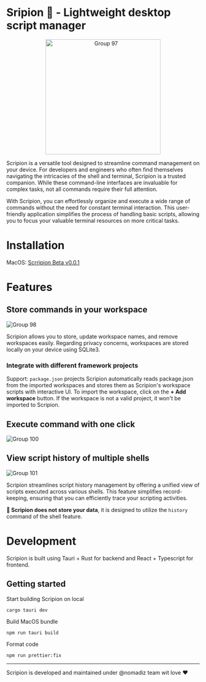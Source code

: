 # Sripion 🦂 - Lightweight desktop script manager

<p align="center">
<img width="300" alt="Group 97" src="https://github.com/nomadiz/scripion/assets/56880684/c097d4fe-386a-4c33-a280-e92f7308c852">
</p>

Scripion is a versatile tool designed to streamline command management on your device. For developers and engineers who often find themselves navigating the intricacies of the shell and terminal, Scripion is a trusted companion. While these command-line interfaces are invaluable for complex tasks, not all commands require their full attention.

With Scripion, you can effortlessly organize and execute a wide range of commands without the need for constant terminal interaction. This user-friendly application simplifies the process of handling basic scripts, allowing you to focus your valuable terminal resources on more critical tasks.

# Installation
MacOS: [Scrripion Beta v0.0.1](https://github.com/nomadiz/scripion/releases/download/beta-v0.0.1/Scripion_beta_0.0.1_aarch64.dmg)

# Features
## Store commands in your workspace
![Group 98](https://github.com/nomadiz/scripion/assets/56880684/13835986-a107-4935-a04e-1e7326874e50)

Scripion allows you to store, update workspace names, and remove workspaces easily. Regarding privacy concerns, workspaces are stored locally on your device using SQLite3. 
### Integrate with different framework projects
Support: `package.json` projects
Scripion automatically reads package.json from the imported workspaces and stores them as Scripion's workspace scripts with interactive UI. To import the workspace, click on the **+ Add workspace** button. If the workspace is not a valid project, it won't be imported to Scripion.
## Execute command with one click
![Group 100](https://github.com/nomadiz/scripion/assets/56880684/05d4d7e1-28cd-4e43-bff0-3b6c7e18aef8)

## View script history of multiple shells
![Group 101](https://github.com/nomadiz/scripion/assets/56880684/341af1f2-a51c-4d1f-a305-1b38c8cf03ef)

Scripion streamlines script history management by offering a unified view of scripts executed across various shells. This feature simplifies record-keeping, ensuring that you can efficiently trace your scripting activities.

**📝 Scripion does not store your data**, it is designed to utilize the `history` command of the shell feature.

# Development
Scripion is built using Tauri + Rust for backend and React + Typescript for frontend.
## Getting started
Start building Scripion on local
```
cargo tauri dev
```
Build MacOS bundle
```
npm run tauri build
```
Format code
```
npm run prettier:fix
```
---------------------------
Scripion is developed and maintained under @nomadiz team wit love ❤️
